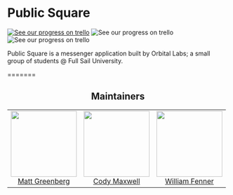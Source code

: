 Public Square
========

[![See our progress on trello](https://img.shields.io/badge/tasks-trello-orange.svg)](https://trello.com/b/wnHuGpf1/project-and-portfolio-6)
![See our progress on trello](https://img.shields.io/badge/stack-MERN-green.svg)
![See our progress on trello](https://img.shields.io/badge/class-WD6-blue.svg)

Public Square is a messenger application built by Orbital Labs; a small group of students @ Full Sail University.

=======




<h2 align="center">Maintainers</h2>

<table>
  <tbody>
    <tr>
      <td align="center">
        <img width="150" height="150"
        src="https://github.com/mattgreenberg.png?v=3&s=150">
        </br>
        <a href="https://github.com/mattgreenberg">Matt Greenberg</a>
      </td>
      <td align="center">
        <img width="150" height="150"
        src="https://github.com/Codemax999.png?v=3&s=150">
        </br>
        <a href="https://github.com/Codemax999">Cody Maxwell</a>
      </td>
      <td align="center">
        <img width="150" height="150"
        src="https://github.com/wsf235.png?v=3&s=150">
        </br>
        <a href="https://github.com/wsf235">William Fenner</a>
      </td>
    </tr>
  <tbody>
</table>
